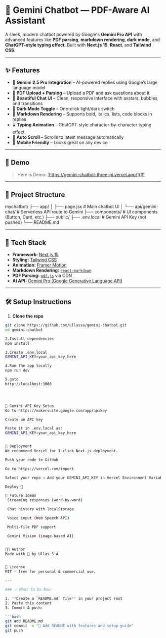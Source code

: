 # 🤖 Gemini Chatbot — PDF-Aware AI Assistant

A sleek, modern chatbot powered by Google's **Gemini Pro API** with advanced features like **PDF parsing**, **markdown rendering**, **dark mode**, and **ChatGPT-style typing effect**. Built with **Next.js 15**, **React**, and **Tailwind CSS**.

---

## ✨ Features

- 🧠 **Gemini 2.5 Pro Integration** – AI-powered replies using Google’s large language model
- 📄 **PDF Upload + Parsing** – Upload a PDF and ask questions about it
- 🎨 **Beautiful Chat UI** – Clean, responsive interface with avatars, bubbles, and transitions
- 🌙 **Dark Mode Toggle** – One-click light/dark switch
- 📝 **Markdown Rendering** – Supports bold, italics, lists, code blocks in replies
- ⌛ **Typing Animation** – ChatGPT-style character-by-character typing effect
- 🔄 **Auto Scroll** – Scrolls to latest message automatically
- 📱 **Mobile Friendly** – Looks great on any device

---

## 📸 Demo

> Here is Demo: [https://gemini-chatbot-three-pi.vercel.app/](#)

---

## 📂 Project Structure
mychatbot/
├── app/
│ ├── page.jsx # Main chatbot UI
│ └── api/gemini-chat/ # Serverless API route to Gemini
├── components/ # UI components (Button, Card, etc.)
├── public/
├── .env.local # Gemini API Key (not pushed)
└── README.md


---

## 🧠 Tech Stack

- **Framework:** [Next.js 15](https://nextjs.org/)
- **Styling:** [Tailwind CSS](https://tailwindcss.com/)
- **Animation:** [Framer Motion](https://www.framer.com/motion/)
- **Markdown Rendering:** [`react-markdown`](https://github.com/remarkjs/react-markdown)
- **PDF Parsing:** [`pdf.js`](https://mozilla.github.io/pdf.js/) via CDN
- **AI API:** [Gemini Pro (Google Generative Language API)](https://ai.google.dev/)

---

## 🛠 Setup Instructions

1. **Clone the repo**

```bash
git clone https://github.com/ullassa/gemini-chatbot.git
cd gemini-chatbot

2.Install dependencies
npm install

3.Create .env.local
GEMINI_API_KEY=your_api_key_here

4.Run the app locally
npm run dev

5.goto
http://localhost:3000




🔐 Gemini API Key Setup
Go to https://makersuite.google.com/app/apikey

Create an API key

Paste it in .env.local as:
GEMINI_API_KEY=your_api_key_here


🚀 Deployment
We recommend Vercel for 1-click Next.js deployment.

Push your code to GitHub

Go to https://vercel.com/import

Select your repo → Add your GEMINI_API_KEY in Vercel Environment Variables

Deploy 🎉

🧠 Future Ideas
 Streaming responses (word-by-word)

 Chat history with localStorage

 Voice input (Web Speech API)

 Multi-file PDF support

 Gemini Vision (image-based AI)


🧑‍💻 Author
Made with 💙 by Ullas S A


📜 License
MIT — free for personal & commercial use.

---

### ✅ What To Do Now:

1. **Create a `README.md` file** in your project root
2. Paste this content
3. Commit & push:

```bash
git add README.md
git commit -m "📝 Add README with features and setup guide"
git push





